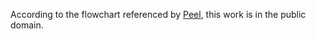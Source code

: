 According to the flowchart referenced by
[Peel](http://peel.library.ualberta.ca/copyright.html),
this work is in the public domain.
